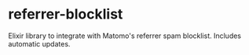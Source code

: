 # referrer-blocklist
Elixir library to integrate with Matomo's referrer spam blocklist. Includes automatic updates.
